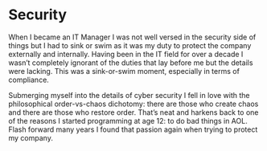 # Security

When I became an IT Manager I was not well versed in the security side of things but I had to sink or swim as it was my duty to protect the company externally and internally. Having been in the IT field for over a decade I wasn’t completely ignorant of the duties that lay before me but the details were lacking. This was a sink-or-swim moment, especially in terms of compliance. 

Submerging myself into the details of cyber security I fell in love with the philosophical order-vs-chaos dichotomy: there are those who create chaos and there are those who restore order. That’s neat and harkens back to one of the reasons I started programming at age 12: to do bad things in AOL. Flash forward many years I found that passion again when trying to protect my company.
